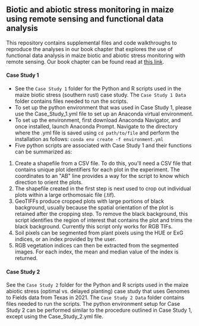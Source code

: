 ## Biotic and abiotic stress monitoring in maize using remote sensing and functional data analysis

This repository contains supplemental files and code walkthroughs to reproduce the analyses in our book chapter that explores the use of functional data analysis in maize biotic and abiotic stress monitoring with remote sensing.
Our book chapter can be found read at [this link](https://insert_link_here).

#### Case Study 1
- See the `Case Study 1` folder for the Python and R scripts used in the maize biotic stress (southern rust) case study.
The `Case Study 1 Data` folder contains files needed to run the scripts.
- To set up the python environment that was used in Case Study 1, please use the Case_Study_1.yml file to set up an Anaconda virtual environment.
- To set up the environment, first download Anaconda Navigator, and once installed, launch Anaconda Prompt. Navigate to the directory where the .yml file is saved using `cd path/to/file` and perform the installation as follows:
`conda env create -f environment.yml`
- Five python scripts are associated with Case Study 1 and their functions can be summarized as:
1) Create a shapefile from a CSV file. To do this, you'll need a CSV file that contains unique plot identifiers for each plot in the experiment. The coordinates to an "AB" line provides a way for the script to know which direction to orient the plots.
2) The shapefile created in the first step is next used to crop out individual plots within a large orthomosaic file (.tif).
3) GeoTIFFs produce cropped plots with large portions of black background, usually because the spatial orientation of the plot is retained after the cropping step. To remove the black background, this script identifies the region of interest that contains the plot and trims the black background. Currently this script only works for RGB TIFs.
4) Soil pixels can be segmented from plant pixels using the HUE or ExG indices, or an index provided by the user.
5) RGB vegetation indices can then be extracted from the segmented images. For each index, the mean and median value of the index is returned.

#### Case Study 2
See the `Case Study 2` folder for the Python and R scripts used in the maize abiotic stress (optimal vs. delayed planting) case study that uses Genomes to Fields data from Texas in 2021.
The `Case Study 2 Data` folder contains files needed to run the scripts.
The python environment setup for Case Study 2 can be performed similar to the procedure outlined in Case Study 1, except using the Case_Study_2.yml file.
